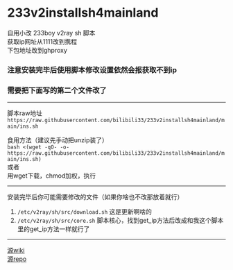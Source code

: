 # 233v2installsh4mainland

自用小改 233boy v2ray sh 脚本  
获取ip网址从1111改到携程  
下包地址改到ghproxy  

### 注意安装完毕后使用脚本修改设置依然会报获取不到ip
### 需要把下面写的第二个文件改了  

- - -
脚本raw地址  
`https://raw.githubusercontent.com/bilibili33/233v2installsh4mainland/main/ins.sh`  

食用方法（建议先手动把unzip装了）  
`bash <(wget -qO- -o- https://raw.githubusercontent.com/bilibili33/233v2installsh4mainland/main/ins.sh)`  
或者  
用wget下载，chmod加权，执行  

- - -
安装完毕后你可能需要修改的文件（如果你啥也不改那放着就行）  
1. `/etc/v2ray/sh/src/download.sh`  这是更新啊啥的
2. `/etc/v2ray/sh/src/core.sh`  脚本核心，找到get_ip方法后改成和我这个脚本里的get_ip方法一样就行了

- - -
[源wiki](https://233boy.com/v2ray/v2ray-script/)  
[源repo](https://github.com/233boy/v2ray/tree/master)  

